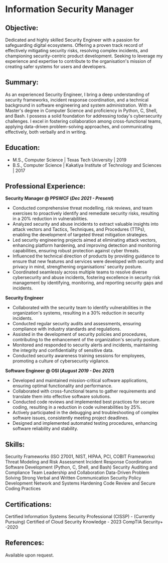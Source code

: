 # Information Security Manager

## Objective:
Dedicated and highly skilled Security Engineer with a passion for safeguarding digital ecosystems. Offering a proven track record of effectively mitigating security risks, resolving complex incidents, and championing security-centric product development. Seeking to leverage my experience and expertise to contribute to the organisation's mission of creating safer systems for users and developers.

## Summary:
As an experienced Security Engineer, I bring a deep understanding of security frameworks, incident response coordination, and a technical background in software engineering and system administration. With a Master's degree in Computer Science and proficiency in Python, C, Shell, and Bash. I possess a solid foundation for addressing today's cybersecurity challenges. I excel in fostering collaboration among cross-functional teams, applying data-driven problem-solving approaches, and communicating effectively, both verbally and in writing.

## Education:
 - M.S., Computer Science | Texas Tech University | 2019
 - B.S., Computer Science | Kakatiya Institute of Technology and Sciences | 2017
   
## Professional Experience:
**Security Manager @ PPSWCF (_Dec 2021 - Present_)**
- Conducted comprehensive threat modelling, risk reviews, and team exercises to proactively identify and remediate security risks, resulting in a 20% reduction in vulnerabilities.
- Analyzed security and abuse incidents to extract valuable insights into attack vectors and Tactics, Techniques, and Procedures (TTPs), enabling the development of targeted threat mitigation strategies.
- Led security engineering projects aimed at eliminating attack vectors, enhancing platform hardening, and improving detection and monitoring capabilities, ensuring robust protection against cyber threats.
- Influenced the technical direction of products by providing guidance to ensure that new features and services were developed with security and privacy in mind, strengthening organisations' security posture.
- Coordinated seamlessly across multiple teams to resolve diverse cybersecurity and abuse incidents, fostering excellence in security risk management by identifying, monitoring, and reporting security gaps and incidents.

**Security Engineer**
- Collaborated with the security team to identify vulnerabilities in the organization's systems, resulting in a 30% reduction in security incidents.
- Conducted regular security audits and assessments, ensuring compliance with industry standards and regulations.
- Assisted in the development of security policies and procedures, contributing to the enhancement of the organization's security posture.
- Monitored and responded to security alerts and incidents, maintaining the integrity and confidentiality of sensitive data.
- Conducted security awareness training sessions for employees, promoting a culture of cybersecurity vigilance.

**Software Engineer @ OSI (_August 2019 - Dec 2021_)**
- Developed and maintained mission-critical software applications, ensuring optimal functionality and performance.
- Collaborated with cross-functional teams to gather requirements and translate them into effective software solutions.
- Conducted code reviews and implemented best practices for secure coding, resulting in a reduction in code vulnerabilities by 25%.
- Actively participated in the debugging and troubleshooting of complex software issues, consistently meeting project deadlines.
- Designed and implemented automated testing procedures, enhancing software reliability and stability.


## Skills:

Security Frameworks (ISO 27001, NIST, HIPAA, PCI, COBIT Frameworks)
Threat Modeling and Risk Assessment
Incident Response Coordination
Software Development (Python, C, Shell, and Bash)
Security Auditing and Compliance
Team Leadership and Collaboration
Data-Driven Problem Solving
Strong Verbal and Written Communication
Security Policy Development
Network and Systems Hardening
Code Review and Secure Coding Practices

## Certifications:

Certified Information Systems Security Professional (CISSP) - (Currently Pursuing)
Certified of Cloud Security Knowledge - 2023
CompTIA Security+ -2020

## References:
 Available upon request.
